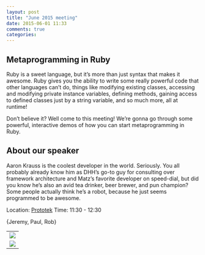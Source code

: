 ```yaml
---
layout: post
title: "June 2015 meeting"
date: 2015-06-01 11:33
comments: true
categories: 
---
```


## Metaprogramming in Ruby


Ruby is a sweet language, but it’s more than just syntax that makes it awesome. Ruby gives you the ability to write some really powerful code that other languages can’t do, things like modifying existing classes, accessing and modifying private instance variables, defining methods, gaining access to defined classes just by a string variable, and so much more, all at runtime!

Don’t believe it? Well come to this meeting! We’re gonna go through some powerful, interactive demos of how you can start metaprogramming in Ruby.

## About our speaker

Aaron Krauss is the coolest developer in the world. Seriously. You all probably already know him as DHH’s go-to guy for consulting over framework architecture and Matz’s favorite developer on speed-dial, but did you know he’s also an avid tea drinker, beer brewer, and pun champion? Some people actually think he’s a robot, because he just seems programmed to be awesome.



Location: [Prototek][prototek]
Time: 11:30 - 12:30

{Jeremy, Paul, Rob}

<table width="550" cellspacing="0" cellpadding="0">
<tr><td colspan="2"><img src="{{ root_url }}/images/sponsors/sponsor-bar.jpg" /></td></tr>
<tr><td><a href="http://www.roberthalf.com/technology/"><img src="{{ root_url }}/images/sponsors/half.jpg" /></a></td>
</tr>
</table>


[prototek]: http://prototekokc.com/

